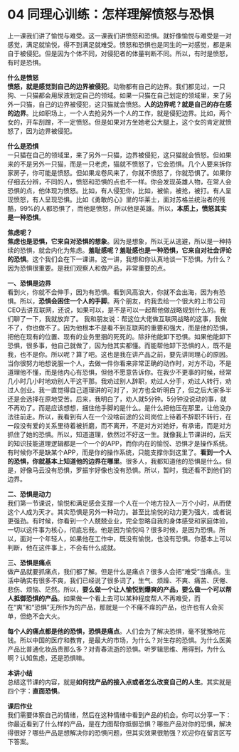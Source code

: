 # 04 同理心训练：怎样理解愤怒与恐惧

上一课我们讲了愉悦与难受。这一课我们讲愤怒和恐惧。就好像愉悦与难受是一对感觉，满足就愉悦，得不到满足就难受。愤怒和恐惧也是同生的一对感觉，都是来自于被侵犯。但是因为个体不同，对侵犯者的体量判断不同。所以，有时是愤怒，有时是恐惧。

**什么是愤怒**<br/>
**愤怒，就是感觉到自己的边界被侵犯**。动物都有自己的边界。我们都见过，一只狗、一只猫都会用尿液划定自己的领域。如果一只猫在自己划定的领域里，来了另外一只猫，自己的边界被侵犯，这只猫就会愤怒。**人的边界呢？就是自己的存在感的边界**。比如职场上，一个人去抢另外一个人的工作，就是侵犯边界。比如，两个女的，开车刮蹭，不一定愤怒。但是如果对方坐她老公大腿上，这个女的肯定就愤怒了，因为边界被侵犯。

**什么是恐惧**<br/>
一只猫在自己的领域里，来了另外一只猫，边界被侵犯，这只猫就会愤怒。但如果来的不是另外一只猫，而是一只老虎，猫就不愤怒了，它会恐惧。几个人要来拆你家房子，你可能是愤怒。但如果龙卷风来了，你就不愤怒了，你就恐惧了。如果你仔细去分辨，不同的人，愤怒和恐惧的点也不一样。你会发现英雄人物，在常人会恐惧的点，他体现为愤怒。比如，有人侵犯你，比如，被偷，被抢，被打。有人呈现愤怒，有人呈现恐惧。比如《勇敢的心》里的华莱士，面对苏格兰统治者的残酷，99%的人都恐惧了，而他是愤怒，所以他是英雄。所以，**本质上，愤怒其实是一种恐惧**。

**焦虑呢？**<br/>
**焦虑也是恐惧，它来自对恐惧的想象**。因为是想象，所以无从逃避，所以是一种持续的恐惧，就会内化为焦虑。**羞耻感呢？羞耻感也是一种恐惧，它来自对社会评论的恐惧**。这个我们会在下一课讲。这一讲，我想和你认真地谈一下恐惧。为什么？因为恐惧很重要。是我们观察人和做产品，非常重要的点。

**一、恐惧是边界**<br/>
看到火，你就不会伸手，因为有恐惧。看到风高浪大，你就不会出海，因为有恐惧。所以，**恐惧会困住一个人的手脚**。两个朋友，约我去给一个很大的上市公司CEO去讲互联网，还说，如果可以，是不是可以一起帮他做战略规划什么的。我们聊了一下，我就放弃了。
我和朋友说：帮这位大佬做互联网战略的这事，我做不了，你也做不了。因为他根本不是看不到互联网的重要和强大，而是他的恐惧，把他在现有的位置、现有的业务里捆的死死的。除非他能卸下恐惧。如果他能卸下恐惧，很多事，他自己就做了，因为他其实都懂。而能帮他卸下恐惧的人，既不是我，也不是你。所以呢？算了吧。这也是我在讲产品之前，要先讲同理心的原因。当你很努力地想说服一个人，去做一件你看来非常正确的动作时，对方不动，不是道理他不懂，而是他内心有恐惧，但他不愿意告诉你。在我少不更事的时候，经常几小时几小时地劝别人干这干那。我劝过别人辞职，劝过人分手，劝过人转行，劝过人创业。我一直觉得自己道理讲的可对了，对方也全听明白了，但之后大家多半还是会选择在原地受苦。后来，我明白了，劝人就5分钟。5分钟没说动的事，就不再劝了。而是应该想想，捆住他手脚的是什么。是什么把他压在那里，让他没办法往前走。所以，我看到有人在一个没啥前途的公司岗位上待着不辞职不转行，在一段没有爱的关系里待着被折磨，而不离开，不是对方对她好，有承诺，而是对方抓住了她的恐惧。所以，知道道理，依然过不好这一生。就像我上节课讲的，后天的知识技能道理逻辑都是一个一个的APP，而你内在的愉悦、恐惧才是操作系统。有时候你不是缺某个APP，而是你的操作系统，只能支撑你到这里了。**看到一个人的恐惧，你就基本上知道他的边界在哪里**。很多人，我都知道他的恐惧是什么。但是，好像马云没有恐惧，罗振宇好像也没有恐惧。所以，暂时，我还看不到他们的边界。

**二、恐惧是动力**<br/>
我们第一节课说，愉悦和满足感会支撑一个人在一个地方投入一万个小时，从而使这个人成为天才。其实恐惧是另外一种动力。甚至比愉悦的动力更为强大，或者说更强劲。有时候，你看到一个人兢兢业业，完全忽略自我的身体感受和家庭体验，一切以这件事为核心，彻底忘我。他是因为愉悦吗？很多时候，是因为恐惧。所以，面对一个年轻人，如果他在工作中，既没有愉悦，也没有恐惧。你基本上可以判断，他在这件事上，不会有什么成就。

**三、恐惧是痛点**<br/>
做产品就要抓痛点，我们都了解。但是什么是痛点？很多人会把“难受”当痛点。生活中确实有很多不爽，我们已经说了很多词了，生气、烦躁、不爽、痛苦、厌倦、悲伤、烦恼、茫然。所以，**要么做一个让人愉悦到爆爽的产品，要么做一个可以帮人抵御恐惧的产品**。如果做一个看上去可以某种程度帮人不再难受，而在“爽”和“恐惧”无所作为的产品，那就是一个不痛不痒的产品，也许也有人会买单，但绝不会大火。

**每个人的痛点都是他的恐惧，恐惧是痛点**。人们会为了解决恐惧，毫不犹豫地花钱。所以中国的医疗和教育，是最大的市场，为什么？对生存的恐惧。为什么医美产品比普通化妆品贵那么多？对青春流逝的恐惧。听罗辑思维、用得到，为什么啊？认知焦虑，还是恐惧嘛。

**本讲小结**<br/>
总结这节课的内容，就是**如何找产品的接入点或者怎么改变自己的人生**。其实就是四个字：**直面恐惧**。

**课后作业**<br/>
我们需要体察自己的情绪，然后在这种情绪中看到产品的机会。你可以分享一下：你最近看到了什么样的产品，是在力图帮你抵御恐惧？哪些产品对你的恐惧，解决得很好？哪些产品是想解决你的恐惧问题，但其实效果很勉强？欢迎你在留言区写下答案。

